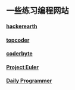 ## 一些练习编程网站

#### [hackerearth](https://www.hackerearth.com)
#### [topcoder](https://www.topcoder.com/)
#### [coderbyte](https://coderbyte.com/)
#### [Project Euler](https://projecteuler.net/)
#### [Daily Programmer](https://www.reddit.com/r/dailyprogrammer)
